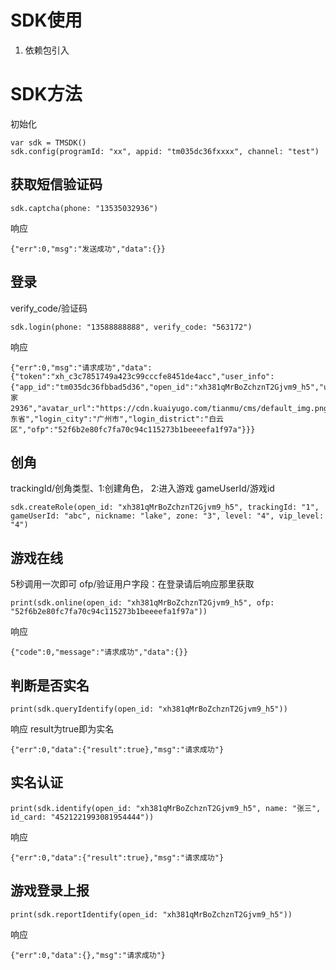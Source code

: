 # SDK使用
1. 依赖包引入

# SDK方法
初始化
```
var sdk = TMSDK()
sdk.config(programId: "xx", appid: "tm035dc36fxxxx", channel: "test")
```
## 获取短信验证码
```
sdk.captcha(phone: "13535032936")
```
响应
```
{"err":0,"msg":"发送成功","data":{}}
```
## 登录
verify_code/验证码
```
sdk.login(phone: "13588888888", verify_code: "563172")
```
响应
```
{"err":0,"msg":"请求成功","data":{"token":"xh_c3c7851749a423c99cccfe8451de4acc","user_info":{"app_id":"tm035dc36fbbad5d36","open_id":"xh381qMrBoZchznT2Gjvm9_h5","union_id":"xh381qMrBoZchznT2Gjvm9_h5","nick_name":"玩家2936","avatar_url":"https://cdn.kuaiyugo.com/tianmu/cms/default_img.png","tel":"13535032936","recharged":0,"recharged_times":0,"is_new":false,"register_time":1669362036,"login_province":"广东省","login_city":"广州市","login_district":"白云区","ofp":"52f6b2e80fc7fa70c94c115273b1beeeefa1f97a"}}}
```
## 创角
trackingId/创角类型、1:创建角色， 2:进入游戏
gameUserId/游戏id
```
sdk.createRole(open_id: "xh381qMrBoZchznT2Gjvm9_h5", trackingId: "1", gameUserId: "abc", nickname: "lake", zone: "3", level: "4", vip_level: "4")
```
## 游戏在线
5秒调用一次即可
ofp/验证用户字段：在登录请后响应那里获取
```
print(sdk.online(open_id: "xh381qMrBoZchznT2Gjvm9_h5", ofp: "52f6b2e80fc7fa70c94c115273b1beeeefa1f97a"))
```
响应
```
{"code":0,"message":"请求成功","data":{}}
```
## 判断是否实名
```
print(sdk.queryIdentify(open_id: "xh381qMrBoZchznT2Gjvm9_h5"))
```
响应
result为true即为实名
```
{"err":0,"data":{"result":true},"msg":"请求成功"}
```
## 实名认证
```
print(sdk.identify(open_id: "xh381qMrBoZchznT2Gjvm9_h5", name: "张三", id_card: "4521221993081954444"))
```
响应
```
{"err":0,"data":{"result":true},"msg":"请求成功"}
```
## 游戏登录上报
```
print(sdk.reportIdentify(open_id: "xh381qMrBoZchznT2Gjvm9_h5"))
```
响应
```
{"err":0,"data":{},"msg":"请求成功"}
```


